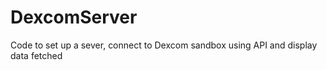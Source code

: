 # DexcomServer
Code to set up a sever, connect to Dexcom sandbox using API and display data fetched
